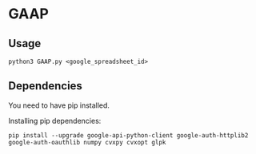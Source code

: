 # GAAP

## Usage

    python3 GAAP.py <google_spreadsheet_id>

## Dependencies

You need to have pip installed.

Installing pip dependencies:

    pip install --upgrade google-api-python-client google-auth-httplib2 google-auth-oauthlib numpy cvxpy cvxopt glpk
